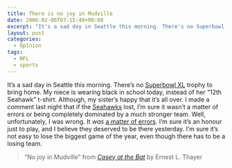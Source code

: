 ```yaml
---
title: There is no joy in Mudville
date: 2006-02-06T07:15:49+00:00
excerpt: "It's a sad day in Seattle this morning. There's no Superbowl XL trophy to bring home. My niece is wearing black."
layout: post
categories:
  - Opinion
tags:
  - NFL
  - sports
---
```

It&#8217;s a sad day in Seattle this morning. There&#8217;s no [Superbowl XL](http://en.wikipedia.org/wiki/Super_Bowl_XL) trophy to bring home. My niece is wearing black in school today, instead of her &#8220;12th Seahawk&#8221; t-shirt. Although, my sister&#8217;s happy that it&#8217;s all over. I made a comment last night that if the [Seahawks](http://www.seahawks.com/) lost, I&#8217;m sure it wasn&#8217;t a matter of errors or being completely dominated by a much stronger team. Well, unfortunately, I was wrong. It _was_ [a matter of errors](http://en.wikipedia.org/wiki/Super_Bowl_XL#Game_summary). I&#8217;m sure it&#8217;s an honour just to play, and I believe they deserved to be there yesterday. I&#8217;m sure it&#8217;s not easy to lose the biggest game of the year, even though there has to be a losing team.

> &#8220;No joy in Mudville&#8221; from _[Casey at the Bat](http://www.umiacs.umd.edu/~ridge/local/casey.html)_ by Ernest L. Thayer